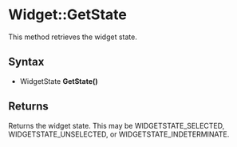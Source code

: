 # Widget::GetState #

This method retrieves the widget state.

## Syntax ##

- WidgetState **GetState()**

## Returns ##

Returns the widget state. This may be WIDGETSTATE_SELECTED, WIDGETSTATE_UNSELECTED, or WIDGETSTATE_INDETERMINATE.
